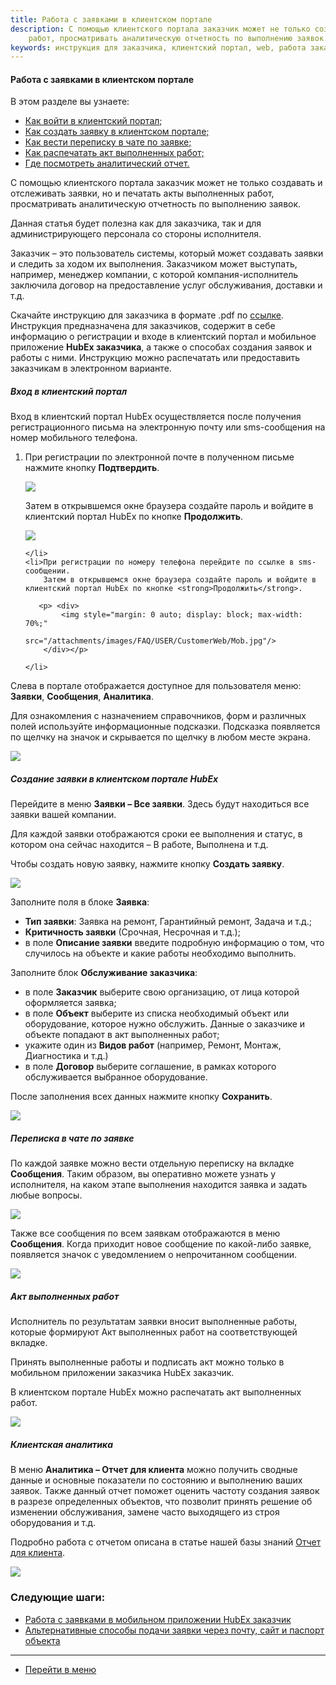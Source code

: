 ```yaml
---
title: Работа с заявками в клиентском портале
description: С помощью клиентского портала заказчик может не только создавать и отслеживать заявки, но и печатать акты выполненных
    работ, просматривать аналитическую отчетность по выполнению заявок. 
keywords: инструкция для заказчика, клиентский портал, web, работа заказчика, заказчик, hubex, хабекс, хубекс, хабикс, емейл
---
```


#### Работа с заявками в клиентском портале
В этом разделе вы узнаете:
<html>
<meta charset="utf-8">

<ul>
    <li><a href="#enterweb">Как войти в клиентский портал</a>;</li>
    <li><a href="#ticketweb">Как создать заявку в клиентском портале;</a></li>
    <li><a href="#chatweb">Как вести переписку в чате по заявке;</a></li>
    <li><a href="#actweb">Как распечатать акт выполненных работ;</a></li>
    <li><a href="#clientsanalitics">Где посмотреть аналитический отчет.</a></li>
</ul>
</html>

<p>С помощью клиентского портала заказчик может не только создавать и отслеживать заявки, но и печатать акты выполненных
    работ, просматривать аналитическую отчетность по выполнению заявок. </p>

<p>Данная статья будет полезна как для заказчика, так и для администрирующего персонала со стороны исполнителя.</p>

<p>Заказчик – это пользователь системы, который может создавать заявки и следить за ходом их выполнения. Заказчиком
    может выступать, например, менеджер компании, с которой компания-исполнитель заключила договор на предоставление услуг
    обслуживания, доставки и т.д.
</p>

<p>Скачайте инструкцию для заказчика в формате .pdf по <a href="https://smartsrv.sharepoint.com/:b:/s/HubEx/EZwv5lhdFpJPiUnyxizuwNkB_DOoHTFAVIrwSt6EntpbXg?e=be2ABG">ссылке</a>. Инструкция предназначена для заказчиков, содержит в себе информацию о регистрации и входе в клиентский портал и мобильное приложение <strong>HubEx заказчика</strong>, а также о способах создания заявок и работы с ними. Инструкцию можно распечатать или предоставить заказчикам в электронном варианте.</p>

<h5 id="enterweb">Вход в клиентский портал</h5>

<p>Вход в клиентский портал HubEx осуществляется после получения регистрационного письма на электронную почту или
    sms-сообщения на номер мобильного телефона.</p>
<ol>
    <li>При регистрации по электронной почте в полученном письме нажмите кнопку <strong>Подтвердить</strong>.
        <p><div>
            <img style="margin: 0 auto; display: block; max-width: 100%;"
                 src="/attachments/images/FAQ/USER/CustomerWeb/Mail.jpg"/>
        </div></p>
        <p>Затем в открывшемся окне браузера создайте пароль и войдите в клиентский портал HubEx по кнопке <strong>Продолжить</strong>.
        </p>
        <p><div>
            <img style="margin: 0 auto; display: block; max-width: 100%;"
                 src="/attachments/images/FAQ/USER/CustomerWeb/Password.jpg"/>
        </div></p>

    </li>
    <li>При регистрации по номеру телефона перейдите по ссылке в sms-сообщении.
        Затем в открывшемся окне браузера создайте пароль и войдите в клиентский портал HubEx по кнопке <strong>Продолжить</strong>.

       <p> <div>
            <img style="margin: 0 auto; display: block; max-width: 70%;"
                 src="/attachments/images/FAQ/USER/CustomerWeb/Mob.jpg"/>
        </div></p>

    </li>
</ol>
<p>Слева в портале отображается доступное для пользователя меню: <strong>Заявки</strong>, <strong>Сообщения</strong>, <strong>Аналитика</strong>.</p>
<p>Для ознакомления с назначением справочников, форм и различных полей используйте информационные подсказки. Подсказка
    появляется по щелчку на значок и скрывается по щелчку в любом месте экрана.</p>

<div>
    <img style="margin: 0 auto; display: block; max-width: 100%;"
         src="/attachments/images/FAQ/USER/CustomerWeb/Info.jpg"/>
</div>

<h5 id="ticketweb">Создание заявки в клиентском портале HubEx</h5>
<p>Перейдите в меню <strong>Заявки – Все заявки</strong>. Здесь будут находиться все заявки вашей компании.</p>
<p> Для каждой заявки отображаются сроки ее выполнения и статус, в котором она сейчас находится – В работе, Выполнена и
    т.д.</p>
<p>Чтобы создать новую заявку, нажмите кнопку <strong>Создать заявку</strong>.</p>

<div>
    <img style="margin: 0 auto; display: block; max-width: 100%;"
         src="/attachments/images/FAQ/USER/CustomerWeb/NewTicket.jpg"/>
</div>


<p> Заполните поля в блоке <strong>Заявка</strong>:</p>
<ul>
    <li><strong>Тип заявки</strong>: Заявка на ремонт, Гарантийный ремонт, Задача и т.д.;</li>
    <li><strong>Критичность заявки</strong> (Срочная, Несрочная и т.д.);</li>
    <li>в поле <strong>Описание заявки</strong> введите подробную информацию о том, что случилось на объекте и какие работы необходимо
        выполнить.
    </li>

</ul>
<p>Заполните блок <strong>Обслуживание заказчика</strong>:</p>
<ul>
    <li>в поле <strong>Заказчик</strong> выберите свою организацию, от лица которой оформляется заявка;</li>
    <li>в поле <strong>Объект</strong> выберите из списка необходимый объект или оборудование, которое нужно обслужить. Данные о
        заказчике и объекте попадают в акт выполненных работ;
    </li>
    <li>укажите один из <strong>Видов работ</strong> (например, Ремонт, Монтаж, Диагностика и т.д.)</li>
    <li>в поле <strong>Договор</strong> выберите соглашение, в рамках которого обслуживается выбранное оборудование.</li>
</ul>


<p>После заполнения всех данных нажмите кнопку <strong>Сохранить</strong>.</p>

<div>
    <img style="margin: 0 auto; display: block; max-width: 100%;"
         src="/attachments/images/FAQ/USER/CustomerWeb/Ticket.jpg"/>
</div>

<h5 id="chatweb">Переписка в чате по заявке</h5>
<p>По каждой заявке можно вести отдельную переписку на вкладке <strong>Сообщения</strong>. Таким образом, вы оперативно можете узнать у
    исполнителя, на каком этапе выполнения находится заявка и задать любые вопросы.</p>
<div>
    <img style="margin: 0 auto; display: block; max-width: 100%;"
         src="/attachments/images/FAQ/USER/CustomerWeb/Chat.jpg"/>
</div>

<p>Также все сообщения по всем заявкам отображаются в меню <strong>Сообщения</strong>. Когда приходит новое сообщение по какой-либо
    заявке, появляется значок с уведомлением о непрочитанном сообщении.</p>
<div>
    <img style="margin: 0 auto; display: block; max-width: 100%;"
         src="/attachments/images/FAQ/USER/CustomerWeb/Chat2.jpg"/>
</div>


<h5 id="actweb">Акт выполненных работ</h5>
<p>Исполнитель по результатам заявки вносит выполненные работы, которые формируют Акт выполненных работ на
    соответствующей вкладке.</p>
<p>Принять выполненные работы и подписать акт можно только в мобильном приложении заказчика HubEx заказчик.</p>
<p>В клиентском портале HubEx можно распечатать акт выполненных работ.</p>

<div>
    <img style="margin: 0 auto; display: block; max-width: 100%;"
         src="/attachments/images/FAQ/USER/CustomerWeb/Act.jpg"/>
</div>

<h5 id="clientsanalitics">Клиентская аналитика</h5>
<p>В меню <strong>Аналитика – Отчет для клиента</strong> можно получить сводные данные и основные показатели по состоянию и выполнению
    ваших заявок. Также данный отчет поможет оценить частоту создания заявок в разрезе определенных объектов, что
    позволит принять решение об изменении обслуживания, замене часто выходящего из строя оборудования и т.д.</p>
<p>Подробно работа с отчетом описана в статье нашей базы знаний <a
        href="https://wiki.hubex.ru/docs/FAQ/RU/user/ClientsAnalytics.html">Отчет для клиента</a>.
</p>
<div>
    <img style="margin: 0 auto; display: block; max-width: 100%;"
         src="/attachments/images/FAQ/USER/CustomerWeb/Analytics.jpg"/>
</div>



### Следующие шаги:
- [Работа с заявками в мобильном приложении HubEx заказчик](./CustomerApp.md)
- [Альтернативные способы подачи заявки через почту, сайт и паспорт объекта](./AlternativeWays.md)

___
- [Перейти в меню](http://wiki.hubex.ru)
